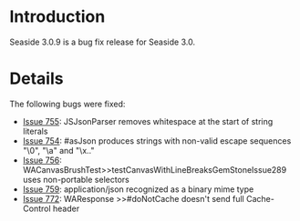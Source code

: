 # Introduction #
Seaside 3.0.9 is a bug fix release for Seaside 3.0.

# Details #

The following bugs were fixed:
  * [Issue 755](https://code.google.com/p/seaside/issues/detail?id=755):	JSJsonParser removes whitespace at the start of string literals
  * [Issue 754](https://code.google.com/p/seaside/issues/detail?id=754):	#asJson produces strings with non-valid escape sequences "\0", "\a" and "\x.."
  * [Issue 756](https://code.google.com/p/seaside/issues/detail?id=756): 	WACanvasBrushTest>>testCanvasWithLineBreaksGemStoneIssue289 uses non-portable selectors
  * [Issue 759](https://code.google.com/p/seaside/issues/detail?id=759): 	application/json recognized as a binary mime type
  * [Issue 772](https://code.google.com/p/seaside/issues/detail?id=772): 	WAResponse >>#doNotCache doesn't send full Cache-Control header